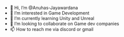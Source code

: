 - 👋 Hi, I’m @Anuhas-Jayawardana
- 👀 I’m interested in Game Development
- 🌱 I’m currently learning Unity and Unreal
- 💞️ I’m looking to collaborate on Game dev companies
- 📫 How to reach me via discord or gmail

<!---
Anuhas-Jayawardana/Anuhas-Jayawardana is a ✨ special ✨ repository because its `README.md` (this file) appears on your GitHub profile.
You can click the Preview link to take a look at your changes.
--->
